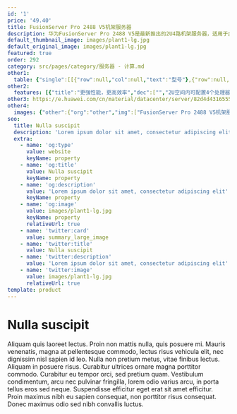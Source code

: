 ```yaml
---
id: '1'
price: '49.40'
title: FusionServer Pro 2488 V5机架服务器
description: 华为FusionServer Pro 2488 V5是最新推出的2U4路机架服务器，适用于虚拟化、高性能计算(HPC)、数据库、SAP HANA等计算密集型场景，相比于2台传统2U2路机架服务器，在虚拟化应用场景中1台2488 V5可以带来约32%的OPEX节省。2488 V5在2U空间内可配置4个处理器，32条DDR4内存，以及最多25*2.5”的本地存储资源（可配置8个NVMe SSD）。集成DEMT智能功耗管理、FDM智能故障管理等专利技术，可选配华为FusionDirector全生命周期管理软件，能够有效降低运营成本、提升投资回报。
default_thumbnail_image: images/plant1-lg.jpg
default_original_image: images/plant1-lg.jpg
featured: true
order: 292
category: src/pages/category/服务器 - 计算.md
other1: 
  table: {"single":[[{"row":null,"col":null,"text":"型号"},{"row":null,"col":null,"text":"FusionServer Pro 2488 V5"}],[{"row":null,"col":null,"text":"形态"},{"row":null,"col":null,"text":"2U 机架服务器"}],[{"row":null,"col":null,"text":"处理器"},{"row":null,"col":null,"text":"2/4个第一代英特尔®至强®可扩展处理5100/6100/8100系列，最高205W\n2/4个第二代英特尔®至强®可扩展处理5200/6200/8200系列，最高205W\n"}],[{"row":null,"col":null,"text":"内存"},{"row":null,"col":null,"text":"32个DDR4内存插槽，最高2933MT/s；最多8个英特尔®傲腾™持久内存100系列，最高2666MT/s"}],[{"row":null,"col":null,"text":"本地存储"},{"row":null,"col":null,"text":"提供多种不同的硬盘配置，硬盘支持热插拔：\n\n可配置8个前置的2.5英寸SAS/SATA硬盘\n可配置25个前置的2.5英寸SAS/SATA硬盘\n可配置8个前置的2.5英寸NVMe SSD硬盘，以及16个前置的2.5英寸SAS/SATA硬盘\n支持Flash存储：\n\n双M.2 SSDs"}],[{"row":null,"col":null,"text":"RAID支持"},{"row":null,"col":null,"text":"可选配支持RAID0、1、10、1E、5、50、6、60等，支持Cache超级电容保护，提供RAID级别迁移、磁盘漫游等功能"}],[{"row":null,"col":null,"text":"板载网络"},{"row":null,"col":null,"text":"支持2个GE网口和2个10GE网口"}],[{"row":null,"col":null,"text":"PCIe扩展"},{"row":null,"col":null,"text":"最多9个PCIe 3.0扩展槽位"}],[{"row":null,"col":null,"text":"风扇"},{"row":null,"col":null,"text":"4个热插拔的风扇，支持单风扇失效"}],[{"row":null,"col":null,"text":"电源"},{"row":null,"col":null,"text":"支持1+1冗余，可选配的电源模块如下：\n\n2000W AC白金电源\n1500W AC白金电源\n900W AC白金电源\n1200W DC电源"}],[{"row":null,"col":null,"text":"管理"},{"row":null,"col":null,"text":"华为iBMC芯片集成1个专用管理GE网口，提供全面的故障诊断、自动化运维、硬件安全加固等管理特性\niBMC支持Redﬁsh、SNMP、IPMI2.0等标准接口；提供基于HTML5/VNC KVM的远程管理界面；支持免CD部署和Agentless特性简化管理复杂度\n可选配华为FusionDirector管理软件，提供无状态计算、OS批量部署、固件自动升级等高级管理特性，实现全生命周期智能化、自动化管理"}],[{"row":null,"col":null,"text":"工作温度"},{"row":null,"col":null,"text":"5°C ～ 45°C（41°F ～ 113°F）（符合ASHRAE CLASS A3 和 A4 标准）"}],[{"row":null,"col":null,"text":"产品认证"},{"row":null,"col":null,"text":"CE、UL、FCC、CCC、RoHS等"}],[{"row":null,"col":null,"text":"安装套件"},{"row":null,"col":null,"text":"L型滑道、可伸缩滑道、抱轨"}],[{"row":null,"col":null,"text":"尺寸(高x宽x深)"},{"row":null,"col":null,"text":"机箱尺寸：86.1 mm（2U）×447 mm×748 mm"}]]}
other2:
  features: [{"title":"更强性能，更高效率","dec":["","2U空间内可配置4个处理器；支持32条DDR4内存；支持最大25个2.5”本地硬盘配置；支持2*GE+2*10GE的板载网络，满足98%应用场景的网络需求。",""]},{"title":"智慧节能，更高能效","dec":["","专利的DEMT智能功耗管理技术，采用部件休眠、PID节能调速、电源主备供电等多维度节能措施，在不影响负载性能的前提下节省整机功耗高达15%；可选配2000W白金交流电源模块，采用直流及高压直流HVDC技术，提高能源利用率。\n"]},{"title":"智能管理，开放集成","dec":["","全生命周期智能运维，FDM深度故障诊断技术，核心部件故障诊断准确率达93%；板载网卡满足网络高IO业务所需，配置简洁；标准化开放接口及开发指南，易于第三方管理软件无缝集成。",""]}]
other3: https://e.huawei.com/cn/material/datacenter/server/82d4d43165554139ad1afc7831719d49
other4:
  images: {"other":{"org":"other","img":["FusionServer Pro 2488 V5机架服务器.png"]}}
seo:
  title: Nulla suscipit
  description: 'Lorem ipsum dolor sit amet, consectetur adipiscing elit'
  extra:
    - name: 'og:type'
      value: website
      keyName: property
    - name: 'og:title'
      value: Nulla suscipit
      keyName: property
    - name: 'og:description'
      value: 'Lorem ipsum dolor sit amet, consectetur adipiscing elit'
      keyName: property
    - name: 'og:image'
      value: images/plant1-lg.jpg
      keyName: property
      relativeUrl: true
    - name: 'twitter:card'
      value: summary_large_image
    - name: 'twitter:title'
      value: Nulla suscipit
    - name: 'twitter:description'
      value: 'Lorem ipsum dolor sit amet, consectetur adipiscing elit'
    - name: 'twitter:image'
      value: images/plant1-lg.jpg
      relativeUrl: true
template: product
---
```


# Nulla suscipit

Aliquam quis laoreet lectus. Proin non mattis nulla, quis posuere mi. Mauris venenatis, magna at pellentesque commodo, lectus risus vehicula elit, nec dignissim nisl sapien id leo. Nulla non pretium metus, vitae finibus lectus. Aliquam in posuere risus. Curabitur ultrices ornare magna porttitor commodo. Curabitur eu tempor orci, sed pretium quam. Vestibulum condimentum, arcu nec pulvinar fringilla, lorem odio varius arcu, in porta tellus eros sed neque. Suspendisse efficitur eget erat sit amet efficitur. Proin maximus nibh eu sapien consequat, non porttitor risus consequat. Donec maximus odio sed nibh convallis luctus.